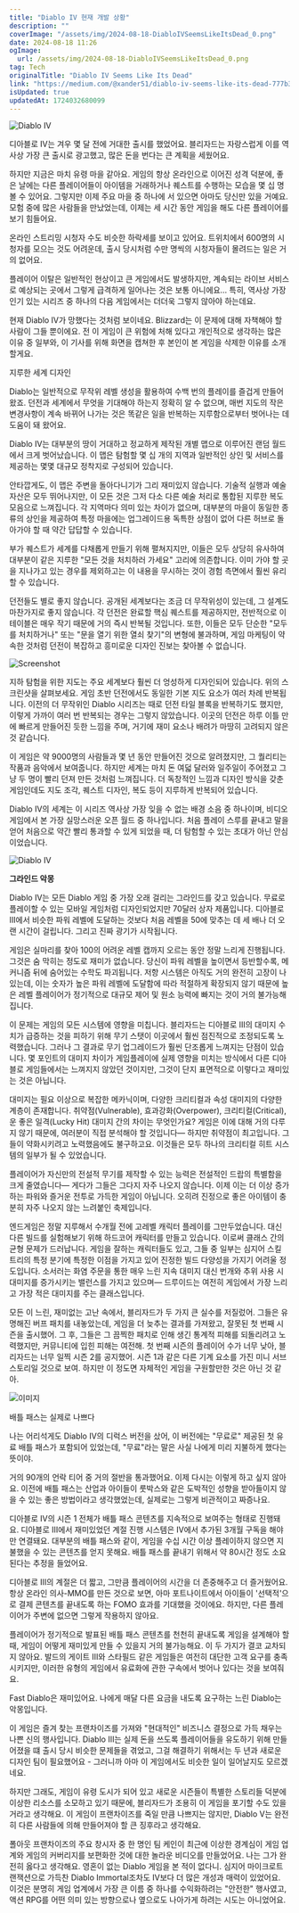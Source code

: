 ```yaml
---
title: "Diablo IV 현재 개발 상황"
description: ""
coverImage: "/assets/img/2024-08-18-DiabloIVSeemsLikeItsDead_0.png"
date: 2024-08-18 11:26
ogImage: 
  url: /assets/img/2024-08-18-DiabloIVSeemsLikeItsDead_0.png
tag: Tech
originalTitle: "Diablo IV Seems Like Its Dead"
link: "https://medium.com/@xander51/diablo-iv-seems-like-its-dead-777b35adc794"
isUpdated: true
updatedAt: 1724032680099
---
```



![Diablo IV](/assets/img/2024-08-18-DiabloIVSeemsLikeItsDead_0.png)

디아블로 IV는 겨우 몇 달 전에 거대한 출시를 했었어요. 블리자드는 자랑스럽게 이를 역사상 가장 큰 출시로 광고했고, 많은 돈을 번다는 큰 계획을 세웠어요.

하지만 지금은 마치 유령 마을 같아요. 게임의 항상 온라인으로 이어진 성격 덕분에, 좋은 날에는 다른 플레이어들이 아이템을 거래하거나 퀘스트를 수행하는 모습을 몇 십 명 볼 수 있어요. 그렇지만 이제 주요 마을 중 하나에 서 있으면 아마도 당신만 있을 거예요. 모험 중에 많은 사람들을 만났었는데, 이제는 세 시간 동안 게임을 해도 다른 플레이어를 보기 힘들어요.

온라인 스트리밍 시청자 수도 비슷한 하락세를 보이고 있어요. 트위치에서 600명의 시청자를 모으는 것도 어려운데, 출시 당시처럼 수만 명씩의 시청자들이 몰려드는 일은 거의 없어요.

<div class="content-ad"></div>

플레이어 이탈은 일반적인 현상이고 큰 게임에서도 발생하지만, 계속되는 라이브 서비스로 예상되는 곳에서 그렇게 급격하게 일어나는 것은 보통 아니에요... 특히, 역사상 가장 인기 있는 시리즈 중 하나의 다음 게임에서는 더더욱 그렇지 않아야 하는데요.

현재 Diablo IV가 망했다는 것처럼 보이네요. Blizzard는 이 문제에 대해 자책해야 할 사람이 그들 뿐이에요. 전 이 게임이 큰 위험에 처해 있다고 개인적으로 생각하는 많은 이유 중 일부와, 이 기사를 위해 화면을 캡쳐한 후 본인이 본 게임을 삭제한 이유를 소개할게요.

지루한 세계 디자인

Diablo는 일반적으로 무작위 레벨 생성을 활용하여 수백 번의 플레이를 즐겁게 만들어 왔죠. 던전과 세계에서 무엇을 기대해야 하는지 정확히 알 수 없으며, 매번 지도의 작은 변경사항이 계속 바뀌어 나가는 것은 똑같은 일을 반복하는 지루함으로부터 벗어나는 데 도움이 돼 왔어요.

<div class="content-ad"></div>

Diablo IV는 대부분의 땅이 거대하고 정교하게 제작된 개별 맵으로 이루어진 랜덤 월드에서 크게 벗어났습니다. 이 맵은 탐험할 몇 십 개의 지역과 일반적인 상인 및 서비스를 제공하는 몇몇 대규모 정착지로 구성되어 있습니다.

안타깝게도, 이 맵은 주변을 돌아다니기가 그리 재미있지 않습니다. 기술적 실행과 예술 자산은 모두 뛰어나지만, 이 모든 것은 그저 다소 다른 예술 처리로 통합된 지루한 복도 모음으로 느껴집니다. 각 지역마다 의미 있는 차이가 없으며, 대부분의 마을이 동일한 종류의 상인을 제공하여 특정 마을에는 업그레이드용 독특한 상점이 없어 다른 허브로 돌아가야 할 때 약간 답답할 수 있습니다.

부가 퀘스트가 세계를 다채롭게 만들기 위해 펼쳐지지만, 이들은 모두 상당히 유사하여 대부분이 같은 지루한 "모든 것을 처치하러 가세요" 고리에 의존합니다. 이미 가야 할 곳을 지나가고 있는 경우를 제외하고는 이 내용을 무시하는 것이 경험 측면에서 훨씬 유리할 수 있습니다.

던전들도 별로 좋지 않습니다. 공개된 세계보다는 조금 더 무작위성이 있는데, 그 설계도 마찬가지로 좋지 않습니다. 각 던전은 완료할 핵심 퀘스트를 제공하지만, 전반적으로 이 테이블은 매우 작기 때문에 거의 즉시 반복될 것입니다. 또한, 이들은 모두 단순한 "모두를 처치하거나" 또는 "문을 열기 위한 열쇠 찾기"의 변형에 불과하며, 게임 마케팅이 약속한 것처럼 던전이 복잡하고 흥미로운 디자인 진보는 찾아볼 수 없습니다.

<div class="content-ad"></div>


![Screenshot](/assets/img/2024-08-18-DiabloIVSeemsLikeItsDead_1.png)

지하 탐험을 위한 지도는 주요 세계보다 훨씬 더 엉성하게 디자인되어 있습니다. 위의 스크린샷을 살펴보세요. 게임 초반 던전에서도 동일한 기본 지도 요소가 여러 차례 반복됩니다. 이전의 더 무작위인 Diablo 시리즈는 때로 던전 타일 블록을 반복하기도 했지만, 이렇게 가까이 여러 번 반복되는 경우는 그렇지 않았습니다. 이곳의 던전은 하루 이틀 만에 빠르게 만들어진 듯한 느낌을 주며, 거기에 재미 요소나 배려가 마땅히 고려되지 않은 것 같습니다.

이 게임은 약 9000명의 사람들과 몇 년 동안 만들어진 것으로 알려졌지만, 그 퀄리티는 작품과 음악에서 보여줍니다. 하지만 세계는 마치 돈 여덟 달러와 일주일이 주어졌고 그냥 두 명이 빨리 던져 만든 것처럼 느껴집니다. 더 독창적인 느낌과 디자인 방식을 갖춘 게임인데도 지도 조각, 퀘스트 디자인, 복도 등이 지루하게 반복되어 있습니다.

Diablo IV의 세계는 이 시리즈 역사상 가장 잊을 수 없는 배경 소음 중 하나이며, 비디오 게임에서 본 가장 실망스러운 오픈 월드 중 하나입니다. 처음 플레이 스루를 끝내고 말을 얻어 처음으로 약간 빨리 통과할 수 있게 되었을 때, 더 탐험할 수 있는 초대가 아닌 안심이었습니다.


<div class="content-ad"></div>


![Diablo IV](/assets/img/2024-08-18-DiabloIVSeemsLikeItsDead_2.png)

**그라인드 악몽**

Diablo IV는 모든 Diablo 게임 중 가장 오래 걸리는 그라인드를 갖고 있습니다. 무료로 플레이할 수 있는 모바일 게임처럼 디자인되었지만 70달러 상자 제품입니다. 디아블로 III에서 비슷한 파워 레벨에 도달하는 것보다 처음 레벨을 50에 맞추는 데 세 배나 더 오랜 시간이 걸립니다. 그리고 진짜 광기가 시작됩니다.

게임은 실마리를 찾아 100의 어려운 레벨 캡까지 오르는 동안 정말 느리게 진행됩니다. 그것은 숨 막히는 정도로 재미가 없습니다. 당신이 파워 레벨을 높이면서 등반할수록, 메커니즘 뒤에 숨어있는 수학도 파괴됩니다. 저항 시스템은 아직도 거의 완전히 고장이 나 있는데, 이는 숫자가 높은 파워 레벨에 도달함에 따라 적절하게 확장되지 않기 때문에 높은 레벨 플레이어가 정기적으로 대규모 제어 및 원소 능력에 빠지는 것이 거의 불가능해집니다.


<div class="content-ad"></div>

이 문제는 게임의 모든 시스템에 영향을 미칩니다. 블리자드는 디아블로 III의 대미지 수치가 급증하는 것을 피하기 위해 무기 스탯이 이곳에서 훨씬 점진적으로 조정되도록 노력했습니다. 그러나 그 결과로 무기 업그레이드가 훨씬 단조롭게 느껴지는 단점이 있습니다. 몇 포인트의 대미지 차이가 게임플레이에 실제 영향을 미치는 방식에서 다른 디아블로 게임들에서는 느껴지지 않았던 것이지만, 그것이 단지 표면적으로 이렇다고 재미있는 것은 아닙니다.

대미지는 필요 이상으로 복잡한 메카닉이며, 다양한 크리티컬과 속성 대미지의 다양한 계층이 존재합니다. 취약점(Vulnerable), 효과강화(Overpower), 크리티컬(Critical), 운 좋은 일격(Lucky Hit) 대미지 간의 차이는 무엇인가요? 게임은 이에 대해 거의 다루지 않기 때문에, 여러분이 직접 분석해야 할 것입니다— 하지만 취약점이 최고입니다. 그들이 약화시키려고 노력했음에도 불구하고요. 이것들은 모두 하나의 크리티컬 히트 시스템의 일부가 될 수 있었습니다.

플레이어가 자신만의 전설적 무기를 제작할 수 있는 능력은 전설적인 드랍의 특별함을 크게 줄였습니다— 게다가 그들은 그다지 자주 나오지 않습니다. 이제 이는 더 이상 증가하는 파워와 즐거운 전투로 가득한 게임이 아닙니다. 오히려 진정으로 좋은 아이템이 충분히 자주 나오지 않는 느려붙인 축제입니다.

엔드게임은 정말 지루해서 수개월 전에 고레벨 캐릭터 플레이를 그만두었습니다. 대신 다른 빌드를 실험해보기 위해 하드코어 캐릭터를 만들고 있습니다. 이로써 클래스 간의 균형 문제가 드러납니다. 게임을 잘하는 캐릭터들도 있고, 그들 중 일부는 심지어 스킬 트리의 특정 분기에 특정한 이점을 가지고 있어 진정한 빌드 다양성을 가지기 어려울 정도입니다. 소서러는 화염 주문을 통한 매우 느린 지속 대미지 대신 번개와 추위 사용 시 대미지를 증가시키는 밸런스를 가지고 있으며— 드루이드는 여전히 게임에서 가장 느리고 가장 적은 대미지를 주는 클래스입니다.

<div class="content-ad"></div>

모든 이 느린, 재미없는 고난 속에서, 블리자드가 두 가지 큰 실수를 저질렀어. 그들은 유명해진 버프 패치를 내놓았는데, 게임을 더 늦추는 결과를 가져왔고, 잘못된 첫 번째 시즌을 출시했어. 그 후, 그들은 그 끔찍한 패치로 인해 생긴 통계적 피해를 되돌리려고 노력했지만, 커뮤니티에 입힌 피해는 여전해. 첫 번째 시즌의 플레이어 수가 너무 낮아, 블리자드는 너무 일찍 시즌 2를 공지했어. 시즌 1과 같은 다른 기계 요소를 가진 미니 서브 스토리일 것으로 보여. 하지만 이 정도면 자체적인 게임을 구원할만한 것은 아닌 것 같아.

![이미지](/assets/img/2024-08-18-DiabloIVSeemsLikeItsDead_3.png)

배틀 패스는 실제로 나쁘다

나는 어리석게도 Diablo IV의 디럭스 버전을 샀어, 이 버전에는 "무료로" 제공된 첫 유료 배틀 패스가 포함되어 있었는데, "무료"라는 말은 사실 나에게 미리 지불하게 했다는 뜻이야.

<div class="content-ad"></div>

거의 90개의 언락 티어 중 거의 절반을 통과했어요. 이제 다시는 이렇게 하고 싶지 않아요. 이전에 배틀 패스는 산업과 아이들이 룻박스와 같은 도박적인 성향을 받아들이지 않을 수 있는 좋은 방법이라고 생각했었는데, 실제로는 그렇게 비관적이고 짜증나요.

디아블로 IV의 시즌 1 전체가 배틀 패스 콘텐츠를 지속적으로 보여주는 형태로 진행돼요. 디아블로 III에서 재미있었던 계절 진행 시스템은 IV에서 추가된 3개월 구독을 해야만 연결돼요. 대부분의 배틀 패스와 같이, 게임을 수십 시간 이상 플레이하지 않으면 지불했을 수 있는 콘텐츠를 얻지 못해요. 배틀 패스를 끝내기 위해서 약 80시간 정도 소요된다는 추정을 들었어요.

디아블로 III의 계절은 더 짧고, 그만큼 플레이어의 시간을 더 존중해주고 더 즐거웠어요. 항상 온라인 의사-MMO를 만든 것으로 보면, 아마 포트나이트에서 아이들이 '선택적'으로 결제 콘텐츠를 끝내도록 하는 FOMO 효과를 기대했을 것이에요. 하지만, 다른 플레이어가 주변에 없으면 그렇게 작용하지 않아요.

플레이어가 정기적으로 발표된 배틀 패스 콘텐츠를 천천히 끝내도록 게임을 설계해야 할 때, 게임이 어떻게 재미있게 만들 수 있을지 거의 불가능해요. 이 두 가지가 결코 교차되지 않아요. 발드의 게이트 III와 스타필드 같은 게임들은 여전히 대단한 고객 요구를 충족시키지만, 이러한 유형의 게임에서 유료화에 관한 구속에서 벗어나 있다는 것을 보여줘요.

<div class="content-ad"></div>

Fast Diablo은 재미있어요. 나에게 매달 다른 요금을 내도록 요구하는 느린 Diablo는 악몽입니다.

이 게임은 즐겨 찾는 프랜차이즈를 가져와 "현대적인" 비즈니스 결정으로 가득 채우는 나쁜 신의 행사입니다. Diablo III는 실제 돈을 쓰도록 플레이어들을 유도하기 위해 만들어졌을 떄 출시 당시 비슷한 문제들을 겪었고, 그걸 해결하기 위해서는 두 년과 새로운 디자인 팀이 필요했어요 - 그러니까 아마 이 게임에서도 비슷한 일이 일어날지도 모르겠네요. 

하지만 그래도, 게임이 유령 도시가 되어 있고 새로운 시즌들이 특별한 스토리들 덕분에 이상한 리소스를 소모하고 있기 때문에, 블리자드가 조용히 이 게임을 포기할 수도 있을거라고 생각해요. 이 게임이 프랜차이즈를 죽일 만큼 나쁘지는 않지만, Diablo V는 완전히 다른 사람들에 의해 만들어져야 할 큰 징후라고 생각해요.

폴아웃 프랜차이즈의 주요 창시자 중 한 명인 팀 케인이 최근에 이상한 경계심이 게임 업계와 게임의 커버리지를 보편화한 것에 대한 놀라운 비디오를 만들었어요. 나는 그가 완전히 옳다고 생각해요. 영혼이 없는 Diablo 게임을 본 적이 없다니. 심지어 마이크로트랜잭션으로 가득찬 Diablo Immortal조차도 IV보다 더 많은 개성과 매력이 있었어요. 이것은 분명히 게임 업계에서 가장 큰 이름 중 하나를 수익화하려는 "안전한" 행사였고, 액션 RPG를 어떤 의미 있는 방향으로나 옆으로도 나아가게 하려는 시도는 아니었어요.